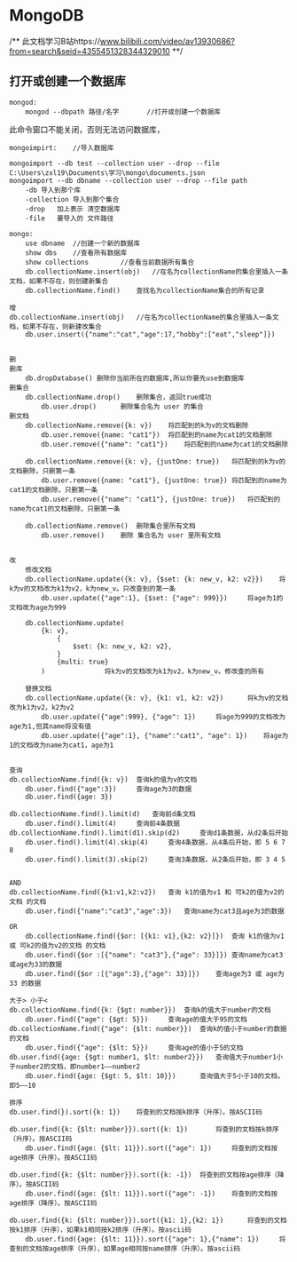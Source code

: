 # MongoDB
/**
	此文档学习B站https://www.bilibili.com/video/av13930686?from=search&seid=4355451328344329010
**/

## 打开或创建一个数据库
```
mongod:
    mongod --dbpath 路径/名字		//打开或创建一个数据库
```
此命令窗口不能关闭，否则无法访问数据库，

```	
mongoimpirt:	//导入数据库
```
```
mongoimport --db test --collection user --drop --file C:\Users\zxl19\Documents\学习\mongo\documents.json
mongoimport --db dbname --collection user --drop --file	path
	-db	导入到那个库
	-collection	导入到那个集合
	-drop	加上表示 清空数据库
	-file	要导入的 文件路径
```
```
mongo:
	use dbname	//创建一个新的数据库
	show dbs	//查看所有数据库
	show collections		//查看当前数据所有集合
	db.collectionName.insert(obj)	//在名为collectionName的集合里插入一条文档，如果不存在，则创建新集合
	db.collectionName.find()	查找名为collectionName集合的所有记录
```
	
	增
	db.collectionName.insert(obj)	//在名为collectionName的集合里插入一条文档，如果不存在，则新建改集合
		db.user.insert({"name":"cat","age":17,"hobby":["eat","sleep"]})	
		
		
	删
	删库
		db.dropDatabase() 删除你当前所在的数据库,所以你要先use到数据库
	删集合
		db.collectionName.drop()	删除集合，返回true成功
			db.user.drop() 		删除集合名为 user 的集合
	删文档
		db.collectionName.remove({k: v})	将匹配到的k为v的文档删除
			db.user.remove({name: "cat1"})	将匹配到的name为cat1的文档删除
			db.user.remove({"name": "cat1"})	将匹配到的name为cat1的文档删除
			
		db.collectionName.remove({k: v}, {justOne: true})	将匹配到的k为v的文档删除，只删第一条
			db.user.remove({name: "cat1"}, {justOne: true})	将匹配到的name为cat1的文档删除，只删第一条
			db.user.remove({"name": "cat1"}, {justOne: true})	将匹配到的name为cat1的文档删除，只删第一条
			
		db.collectionName.remove()	删除集合里所有文档
			db.user.remove()	删除 集合名为 user 里所有文档
	
		
	改
		修改文档
		db.collectionName.update({k: v}, {$set: {k: new_v, k2: v2}})	将k为v的文档改为k1为v2，k为new_v。只改查到的第一条
			db.user.update({"age":1}, {$set: {"age": 999}})		将age为1的文档改为age为999
		
		db.collectionName.update(
			{k: v}, 
				{
					$set: {k: new_v, k2: v2},
				}
				{multi: true}
			)				将k为v的文档改为k1为v2，k为new_v。修改查的所有
			
		替换文档
		db.collectionName.update({k: v}, {k1: v1, k2: v2})		将k为v的文档改为k1为v2，k2为v2
			db.user.update({"age":999}, {"age": 1})		将age为999的文档改为age为1,但其name将没有值
			db.user.update({"age":1}, {"name":"cat1", "age": 1})	将age为1的文档改为name为cat1，age为1
	
	
	查询	
	db.collectionName.find({k: v})	查询k的值为v的文档
		db.user.find({"age":3})		查询age为3的数据
		db.user.find({age: 3})
		
	db.collectionName.find().limit(d)	查询前d条文档
		db.user.find().limit(4)		查询前4条数据
	db.collectionName.find().limit(d1).skip(d2)		查询d1条数据，从d2条后开始
		db.user.find().limit(4).skip(4)		查询4条数据，从4条后开始，即 5 6 7 8
		db.user.find().limit(3).skip(2)		查询3条数据，从2条后开始，即 3 4 5

		
	AND
	db.collectionName.find({k1:v1,k2:v2})	查询 k1的值为v1 和 可k2的值为v2的文档 的文档
		db.user.find({"name":"cat3","age":3})	查询name为cat3且age为3的数据
		
	OR
		db.collectionName.find({$or: [{k1: v1},{k2: v2}]})	查询 k1的值为v1 或 可k2的值为v2的文档 的文档
		db.user.find({$or :[{"name": "cat3"},{"age": 33}]})	查询name为cat3或age为33的数据
		db.user.find({$or :[{"age":3},{"age": 33}]})	查询age为3 或 age为33 的数据
	
	大于>	小于<
	db.collectionName.find({k: {$gt: number}})	查询k的值大于number的文档
		db.user.find({"age": {$gt: 5}})		查询age的值大于95的文档
	db.collectionName.find({"age": {$lt: number}})	查询k的值小于number的数据的文档
		db.user.find({"age": {$lt: 5}})		查询age的值小于5的文档
	db.user.find({age: {$gt: number1, $lt: number2}})	查询值大于number1小于number2的文档，即number1——number2
		db.user.find({age: {$gt: 5, $lt: 10}})		查询值大于5小于10的文档，即5——10
		
	排序
	db.user.find(}).sort({k: 1})	将查到的文档按k排序（升序）。按ASCII码
	
	db.user.find({k: {$lt: number}}).sort({k: 1})		将查到的文档按k排序（升序）。按ASCII码
		db.user.find({age: {$lt: 11}}).sort({"age": 1})		将查到的文档按age排序（升序）。按ASCII码

	db.user.find({k: {$lt: number}}).sort({k: -1})	将查到的文档按age排序（降序）。按ASCII码
		db.user.find({age: {$lt: 11}}).sort({"age": -1})	将查到的文档按age排序（降序）。按ASCII码
	
	db.user.find({k: {$lt: number}}).sort({k1: 1},{k2: 1})		将查到的文档按k1排序（升序），如果k1相同按k2排序（升序）。按ascii码
		db.user.find({age: {$lt: 11}}).sort({"age": 1},{"name": 1})		将查到的文档按age排序（升序），如果age相同按name排序（升序）。按ascii码
			
		

		
		